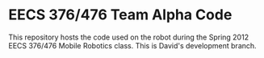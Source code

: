 # EECS 376/476 Team Alpha Code

This repository hosts the code used on the robot during the Spring 2012 EECS 376/476 Mobile Robotics class. This is David's development branch. 
